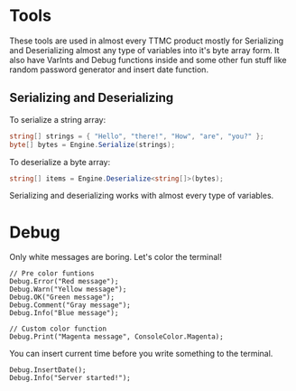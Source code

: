 # Tools
These tools are used in almost every TTMC product mostly for Serializing and Deserializing almost any type of variables into it's byte array form. It also have VarInts and Debug functions inside and some other fun stuff like random password generator and insert date function.

## Serializing and Deserializing
To serialize a string array:
```cs
string[] strings = { "Hello", "there!", "How", "are", "you?" };
byte[] bytes = Engine.Serialize(strings);
```
To deserialize a byte array:
```cs
string[] items = Engine.Deserialize<string[]>(bytes);
```
Serializing and deserializing works with almost every type of variables.
# Debug
Only white messages are boring. Let's color the terminal!
```
// Pre color funtions
Debug.Error("Red message");
Debug.Warn("Yellow message");
Debug.OK("Green message");
Debug.Comment("Gray message");
Debug.Info("Blue message");

// Custom color function
Debug.Print("Magenta message", ConsoleColor.Magenta);
```
You can insert current time before you write something to the terminal.
```
Debug.InsertDate();
Debug.Info("Server started!");
```